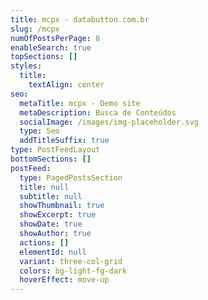 ```yaml
---
title: mcpx - databutton.com.br
slug: /mcpx
numOfPostsPerPage: 8
enableSearch: true
topSections: []
styles:
  title:
    textAlign: center
seo:
  metaTitle: mcpx - Demo site
  metaDescription: Busca de Conteúdos
  socialImage: /images/img-placeholder.svg
  type: Seo
  addTitleSuffix: true
type: PostFeedLayout
bottomSections: []
postFeed:
  type: PagedPostsSection
  title: null
  subtitle: null
  showThumbnail: true
  showExcerpt: true
  showDate: true
  showAuthor: true
  actions: []
  elementId: null
  variant: three-col-grid
  colors: bg-light-fg-dark
  hoverEffect: move-up
---
```

